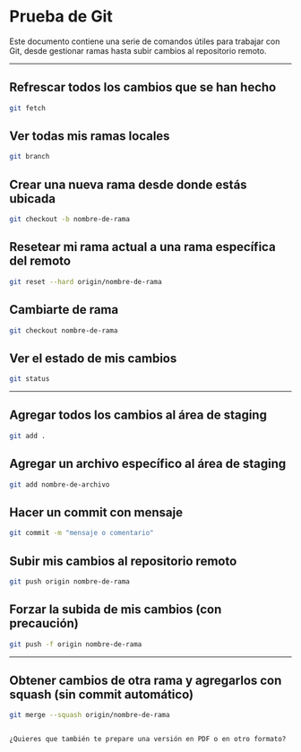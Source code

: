 
# Prueba de Git

Este documento contiene una serie de comandos útiles para trabajar con Git, desde gestionar ramas hasta subir cambios al repositorio remoto.

---

## Refrescar todos los cambios que se han hecho
```bash
git fetch
````

## Ver todas mis ramas locales

```bash
git branch
```

## Crear una nueva rama desde donde estás ubicada

```bash
git checkout -b nombre-de-rama
```

## Resetear mi rama actual a una rama específica del remoto

```bash
git reset --hard origin/nombre-de-rama
```

## Cambiarte de rama

```bash
git checkout nombre-de-rama
```

## Ver el estado de mis cambios

```bash
git status
```

---

## Agregar todos los cambios al área de staging

```bash
git add .
```

## Agregar un archivo específico al área de staging

```bash
git add nombre-de-archivo
```

## Hacer un commit con mensaje

```bash
git commit -m "mensaje o comentario"
```

## Subir mis cambios al repositorio remoto

```bash
git push origin nombre-de-rama
```

## Forzar la subida de mis cambios (con precaución)

```bash
git push -f origin nombre-de-rama
```

---

## Obtener cambios de otra rama y agregarlos con squash (sin commit automático)

```bash
git merge --squash origin/nombre-de-rama
```

```

¿Quieres que también te prepare una versión en PDF o en otro formato?
```

 

